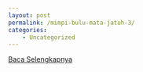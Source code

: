```yaml
---
layout: post
permalink: /mimpi-bulu-mata-jatuh-3/
categories:
    - Uncategorized
---
```


[Baca Selengkapnya](/03)
